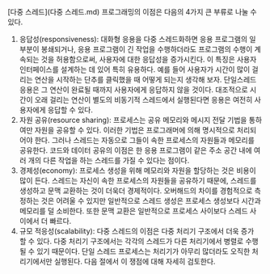 [다중 스레드](다중 스레드.md) 프로그래밍의 이점은 다음의 4가지 큰 부류로 나눌 수 있다.
1. 응답성(responsiveness): 대화형 응용을 다중 스레드화하면 응용 프로그램의 일부분이 봉쇄되거나, 응용 프로그램이 긴 작업을 수행하더라도 프로그램의 수행이 계속되는 것을 허용함으로써, 사용자에 대한 응답성을 증가시킨다. 이 특징은 사용자 인터페이스를 설계하는 데 있어 특히 유용하다. 예를 들어 사용자가 시간이 많이 걸리는 연산을 시작하는 단추를 클릭했을 때 어떻게 되는지 생각해 보자. 단일스레드 응용은 그 연산이 완료될 때까지 사용자에게 응답하지 않을 것이다. 대조적으로 시간이 오래 걸리는 연산이 별도의 비동기적 스레드에서 실행된다면 응용은 여전히 사용자에게 응답할 수 있다.
2.	자원 공유(resource sharing): 프로세스는 공유 메모리와 메시지 전달 기법을 통하여만 자원을 공유할 수 있다. 이러한 기법은 프로그래머에 의해 명시적으로 처리되어야 한다. 그러나 스레드는 자동으로 그들이 속한 프로세스의 자원들과 메모리를 공유한다. 코드와 데이터 공유의 이점은 한 응용 프로그램이 같은 주소 공간 내에 여러 개의 다른 작업을 하는 스레드를 가질 수 있다는 점이다.
3.	경제성(economy): 프로세스 생성을 위해 메모리와 자원을 할당하는 것은 비용이 많이 든다. 스레드는 자신이 속한 프로세스의 자원들을 공유하기 때문에, 스레드를 생성하고 문맥 교환하는 것이 더욱더 경제적이다. 오버해드의 차이를 경험적으로 측정하는 것은 어려울 수 있지만 일반적으로 스레드 생성은 프로세스 생성보다 시간과 메모리를 덜 소비한다. 또한 문맥 교환은 일반적으로 프로세스 사이보다 스레드 사이에서 더 빠르다.
4. 규모 적응성(scalability): 다중 스레드의 이점은 다중 처리기 구조에서 더욱 증가 할 수 있다. 다중 처리기 구조에서는 각각의 스레드가 다른 처리기에서 병렬로 수행될 수 있기 때문이다. 단일 스레드 프로세스는 처리기가 아무리 많더라도 오직한 처리기에서만 실행된다. 다음 절에서 이 쟁점에 대해 자세히 검토한다.
